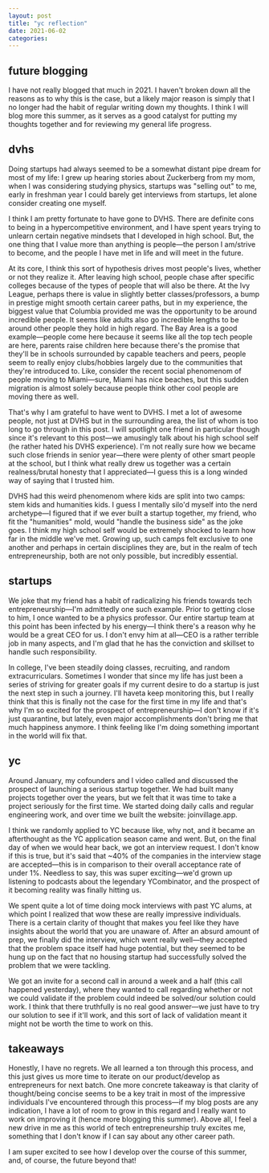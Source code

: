 ```yaml
---
layout: post
title: "yc reflection"
date: 2021-06-02
categories:
---
```


## future blogging

I have not really blogged that much in 2021. I haven't broken down all the reasons as to why this is the case, but a likely major reason is simply that I no longer had the habit of regular writing down my thoughts. I think I will blog more this summer, as it serves as a good catalyst for putting my thoughts together and for reviewing my general life progress.

## dvhs

Doing startups had always seemed to be a somewhat distant pipe dream for most of my life: I grew up hearing stories about Zuckerberg from my mom, when I was considering studying physics, startups was "selling out" to me, early in freshman year I could barely get interviews from startups, let alone consider creating one myself.

I think I am pretty fortunate to have gone to DVHS. There are definite cons to being in a hypercompetitive environment, and I have spent years trying to unlearn certain negative mindsets that I developed in high school. But, the one thing that I value more than anything is people—the person I am/strive to become, and the people I have met in life and will meet in the future.

At its core, I think this sort of hypothesis drives most people's lives, whether or not they realize it. After leaving high school, people chase after specific colleges because of the types of people that will also be there. At the Ivy League, perhaps there is value in slightly better classes/professors, a bump in prestige might smooth certain career paths, but in my experience, the biggest value that Columbia provided me was the opportunity to be around incredible people. It seems like adults also go incredible lengths to be around other people they hold in high regard. The Bay Area is a good example—people come here because it seems like all the top tech people are here, parents raise children here because there's the promise that they'll be in schools surrounded by capable teachers and peers, people seem to really enjoy clubs/hobbies largely due to the communities that they're introduced to. Like, consider the recent social phenomenom of people moving to Miami—sure, Miami has nice beaches, but this sudden migration is almost solely because people think other cool people are moving there as well.

That's why I am grateful to have went to DVHS. I met a lot of awesome people, not just at DVHS but in the surrounding area, the list of whom is too long to go through in this post. I will spotlight one friend in particular though since it's relevant to this post—we amusingly talk about his high school self (he rather hated his DVHS experience). I'm not really sure how we became such close friends in senior year—there were plenty of other smart people at the school, but I think what really drew us together was a certain realness/brutal honesty that I appreciated—I guess this is a long winded way of saying that I trusted him.

DVHS had this weird phenomenom where kids are split into two camps: stem kids and humanities kids. I guess I mentally silo'd myself into the nerd archetype—I figured that if we ever built a startup together, my friend, who fit the "humanities" mold, would "handle the business side" as the joke goes. I think my high school self would be extremely shocked to learn how far in the middle we've met. Growing up, such camps felt exclusive to one another and perhaps in certain disciplines they are, but in the realm of tech entrepreneurship, both are not only possible, but incredibly essential.

## startups

We joke that my friend has a habit of radicalizing his friends towards tech entrepreneurship—I'm admittedly one such example. Prior to getting close to him, I once wanted to be a physics professor. Our entire startup team at this point has been infected by his energy—I think there's a reason why he would be a great CEO for us. I don't envy him at all—CEO is a rather terrible job in many aspects, and I'm glad that he has the conviction and skillset to handle such responsibility.

In college, I've been steadily doing classes, recruiting, and random extracurriculars. Sometimes I wonder that since my life has just been a series of striving for greater goals if my current desire to do a startup is just the next step in such a journey. I'll haveta keep monitoring this, but I really think that this is finally not the case for the first time in my life and that's why I'm so excited for the prospect of entrepreneurship—I don't know if it's just quarantine, but lately, even major accomplishments don't bring me that much happiness anymore. I think feeling like I'm doing something important in the world will fix that.

## yc

Around January, my cofounders and I video called and discussed the prospect of launching a serious startup together. We had built many projects together over the years, but we felt that it was time to take a project seriously for the first time. We started doing daily calls and regular engineering work, and over time we built the website: joinvillage.app.

I think we randomly applied to YC because like, why not, and it became an afterthought as the YC application season came and went. But, on the final day of when we would hear back, we got an interview request. I don't know if this is true, but it's said that ~40% of the companies in the interview stage are accepted—this is in comparison to their overall acceptance rate of under 1%. Needless to say, this was super exciting—we'd grown up listening to podcasts about the legendary YCombinator, and the prospect of it becoming reality was finally hitting us.

We spent quite a lot of time doing mock interviews with past YC alums, at which point I realized that wow these are really impressive individuals. There is a certain clarity of thought that makes you feel like they have insights about the world that you are unaware of. After an absurd amount of prep, we finally did the interview, which went really well—they accepted that the problem space itself had huge potential, but they seemed to be hung up on the fact that no housing startup had successfully solved the problem that we were tackling.

We got an invite for a second call in around a week and a half (this call happened yesterday), where they wanted to call regarding whether or not we could validate if the problem could indeed be solved/our solution could work. I think that there truthfully is no real good answer—we just have to try our solution to see if it'll work, and this sort of lack of validation meant it might not be worth the time to work on this.

## takeaways

Honestly, I have no regrets. We all learned a ton through this process, and this just gives us more time to iterate on our product/develop as entrepreneurs for next batch. One more concrete takeaway is that clarity of thought/being concise seems to be a key trait in most of the impressive individuals I've encountered through this process—if my blog posts are any indication, I have a lot of room to grow in this regard and I really want to work on improving it (hence more blogging this summer). Above all, I feel a new drive in me as this world of tech entrepreneurship truly excites me, something that I don't know if I can say about any other career path.

I am super excited to see how I develop over the course of this summer, and, of course, the future beyond that!
